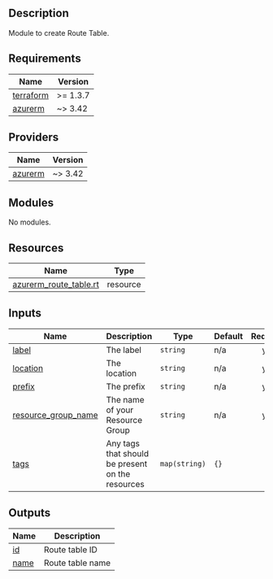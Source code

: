 ## Description

Module to create Route Table.

## Requirements

| Name | Version |
|------|---------|
| <a name="requirement_terraform"></a> [terraform](#requirement\_terraform) | >= 1.3.7 |
| <a name="requirement_azurerm"></a> [azurerm](#requirement\_azurerm) | ~> 3.42 |

## Providers

| Name | Version |
|------|---------|
| <a name="provider_azurerm"></a> [azurerm](#provider\_azurerm) | ~> 3.42 |

## Modules

No modules.

## Resources

| Name | Type |
|------|------|
| [azurerm_route_table.rt](https://registry.terraform.io/providers/hashicorp/azurerm/latest/docs/resources/route_table) | resource |

## Inputs

| Name | Description | Type | Default | Required |
|------|-------------|------|---------|:--------:|
| <a name="input_label"></a> [label](#input\_label) | The label | `string` | n/a | yes |
| <a name="input_location"></a> [location](#input\_location) | The location | `string` | n/a | yes |
| <a name="input_prefix"></a> [prefix](#input\_prefix) | The prefix | `string` | n/a | yes |
| <a name="input_resource_group_name"></a> [resource\_group\_name](#input\_resource\_group\_name) | The name of your Resource Group | `string` | n/a | yes |
| <a name="input_tags"></a> [tags](#input\_tags) | Any tags that should be present on the resources | `map(string)` | `{}` | no |

## Outputs

| Name | Description |
|------|-------------|
| <a name="output_id"></a> [id](#output\_id) | Route table ID |
| <a name="output_name"></a> [name](#output\_name) | Route table name |
